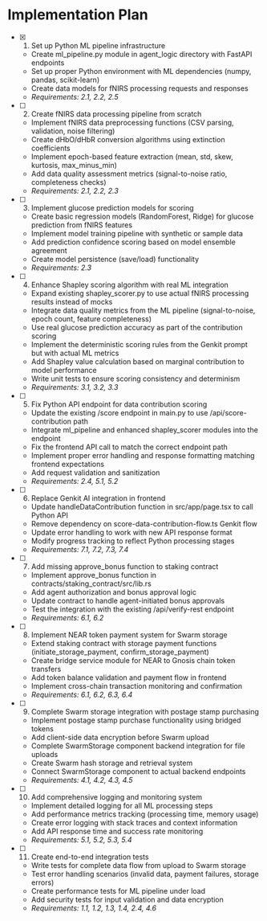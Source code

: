 # Implementation Plan

- [x] 1. Set up Python ML pipeline infrastructure
  - Create ml_pipeline.py module in agent_logic directory with FastAPI endpoints
  - Set up proper Python environment with ML dependencies (numpy, pandas, scikit-learn)
  - Create data models for fNIRS processing requests and responses
  - _Requirements: 2.1, 2.2, 2.5_

- [ ] 2. Create fNIRS data processing pipeline from scratch
  - Implement fNIRS data preprocessing functions (CSV parsing, validation, noise filtering)
  - Create dHbO/dHbR conversion algorithms using extinction coefficients
  - Implement epoch-based feature extraction (mean, std, skew, kurtosis, max_minus_min)
  - Add data quality assessment metrics (signal-to-noise ratio, completeness checks)
  - _Requirements: 2.1, 2.2, 2.3_

- [ ] 3. Implement glucose prediction models for scoring
  - Create basic regression models (RandomForest, Ridge) for glucose prediction from fNIRS features
  - Implement model training pipeline with synthetic or sample data
  - Add prediction confidence scoring based on model ensemble agreement
  - Create model persistence (save/load) functionality
  - _Requirements: 2.3_

- [ ] 4. Enhance Shapley scoring algorithm with real ML integration
  - Expand existing shapley_scorer.py to use actual fNIRS processing results instead of mocks
  - Integrate data quality metrics from the ML pipeline (signal-to-noise, epoch count, feature completeness)
  - Use real glucose prediction accuracy as part of the contribution scoring
  - Implement the deterministic scoring rules from the Genkit prompt but with actual ML metrics
  - Add Shapley value calculation based on marginal contribution to model performance
  - Write unit tests to ensure scoring consistency and determinism
  - _Requirements: 3.1, 3.2, 3.3_

- [ ] 5. Fix Python API endpoint for data contribution scoring
  - Update the existing /score endpoint in main.py to use /api/score-contribution path
  - Integrate ml_pipeline and enhanced shapley_scorer modules into the endpoint
  - Fix the frontend API call to match the correct endpoint path
  - Implement proper error handling and response formatting matching frontend expectations
  - Add request validation and sanitization
  - _Requirements: 2.4, 5.1, 5.2_

- [ ] 6. Replace Genkit AI integration in frontend
  - Update handleDataContribution function in src/app/page.tsx to call Python API
  - Remove dependency on score-data-contribution-flow.ts Genkit flow
  - Update error handling to work with new API response format
  - Modify progress tracking to reflect Python processing stages
  - _Requirements: 7.1, 7.2, 7.3, 7.4_

- [ ] 7. Add missing approve_bonus function to staking contract
  - Implement approve_bonus function in contracts/staking_contract/src/lib.rs
  - Add agent authorization and bonus approval logic
  - Update contract to handle agent-initiated bonus approvals
  - Test the integration with the existing /api/verify-rest endpoint
  - _Requirements: 6.1, 6.2_

- [ ] 8. Implement NEAR token payment system for Swarm storage
  - Extend staking contract with storage payment functions (initiate_storage_payment, confirm_storage_payment)
  - Create bridge service module for NEAR to Gnosis chain token transfers
  - Add token balance validation and payment flow in frontend
  - Implement cross-chain transaction monitoring and confirmation
  - _Requirements: 6.1, 6.2, 6.3, 6.4_

- [ ] 9. Complete Swarm storage integration with postage stamp purchasing
  - Implement postage stamp purchase functionality using bridged tokens
  - Add client-side data encryption before Swarm upload
  - Complete SwarmStorage component backend integration for file uploads
  - Create Swarm hash storage and retrieval system
  - Connect SwarmStorage component to actual backend endpoints
  - _Requirements: 4.1, 4.2, 4.3, 4.5_

- [ ] 10. Add comprehensive logging and monitoring system
  - Implement detailed logging for all ML processing steps
  - Add performance metrics tracking (processing time, memory usage)
  - Create error logging with stack traces and context information
  - Add API response time and success rate monitoring
  - _Requirements: 5.1, 5.2, 5.3, 5.4_

- [ ] 11. Create end-to-end integration tests
  - Write tests for complete data flow from upload to Swarm storage
  - Test error handling scenarios (invalid data, payment failures, storage errors)
  - Create performance tests for ML pipeline under load
  - Add security tests for input validation and data encryption
  - _Requirements: 1.1, 1.2, 1.3, 1.4, 2.4, 4.6_